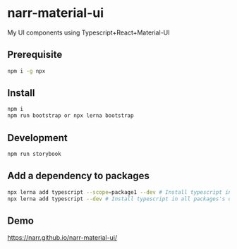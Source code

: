# narr-material-ui

My UI components using Typescript+React+Material-UI

## Prerequisite

```sh
npm i -g npx
```

## Install

```sh
npm i
npm run bootstrap or npx lerna bootstrap
```

## Development

```sh
npm run storybook
```

## Add a dependency to packages

```sh
npx lerna add typescript --scope=package1 --dev # Install typescript in package1's devDependencies
npx lerna add typescript --dev # Install typescript in all packages's devDependencies
```

## Demo

https://narr.github.io/narr-material-ui/
